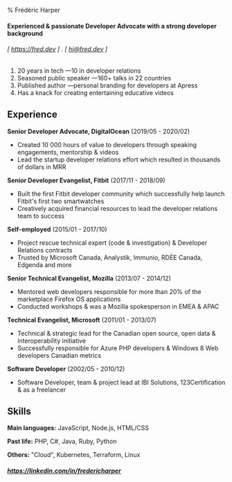 % Frédéric Harper

#### Experienced & passionate Developer Advocate with a strong developer background
###### [ https://fred.dev ] . [ hi@fred.dev ]

1. 20 years in tech —10 in developer relations
2. Seasoned public speaker —160+ talks in 22 countries
3. Published author —personal branding for developers at Apress
4. Has a knack for creating entertaining educative videos

Experience
----------
**Senior Developer Advocate, DigitalOcean** (2019/05 - 2020/02)

- Created 10 000 hours of value to developers through speaking engagements, mentorship & videos
- Lead the startup developer relations effort which resulted in thousands of dollars in MRR

**Senior Developer Evangelist, Fitbit** (2017/11 - 2018/09)

- Built the first Fitbit developer community which successfully help launch Fitbit's first two smartwatches
- Creatively acquired financial resources to lead the developer relations team to success

**Self-employed** (2015/01 - 2017/10)

- Project rescue technical expert (code & investigation) & Developer Relations contracts
- Trusted by Microsoft Canada, Analystik, Immunio, RDÉE Canada, Edgenda and more

**Senior Technical Evangelist, Mozilla** (2013/07 - 2014/12)

- Mentored web developers responsible for more than 20% of the marketplace Firefox OS applications
- Conducted workshops & was a Mozilla spokesperson in EMEA & APAC

**Technical Evangelist, Microsoft** (2011/01 - 2013/07)

- Technical & strategic lead for the Canadian open source, open data & interoperability initiative
- Successfully responsible for Azure PHP developers & Windows 8 Web developers Canadian metrics

**Software Developer** (2002/05 - 2010/12)

- Software Developer, team & project lead at IBI Solutions, 123Certification & as a freelancer

Skills
-----------
**Main languages:** JavaScript, Node.js, HTML/CSS

**Past life:** PHP, C#, Java, Ruby, Python

**Others:** "Cloud", Kubernetes, Terraform, Linux


##### https://linkedin.com/in/fredericharper